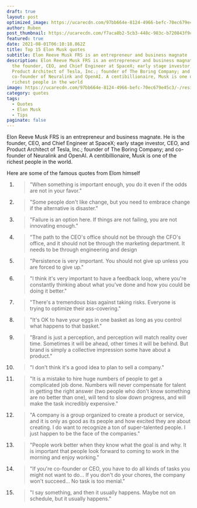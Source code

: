 ```yaml
---
draft: true
layout: post
optimized_image: https://ucarecdn.com/97bb664e-8124-4966-befc-70ec679e45c3/-/resize/800x600/elon-musk-tells-followers-to-use-signal-messaging-app-amid-w_9m1y.1920.webp
author: Ruben
post_thumbnail: https://ucarecdn.com/f7aca8b2-5cb3-448c-983c-b720843f9c1d/-/resize/800x600/R.jpeg
featured: true
date: 2021-08-01T06:10:18.862Z
title: Top 15 Elon Musk quotes
subtitle: Elon Reeve Musk FRS is an entrepreneur and business magnate
description: Elon Reeve Musk FRS is an entrepreneur and business magnate. He is
  the founder, CEO, and Chief Engineer at SpaceX; early stage investor, CEO, and
  Product Architect of Tesla, Inc.; founder of The Boring Company; and
  co-founder of Neuralink and OpenAI. A centibillionaire, Musk is one of the
  richest people in the world
image: https://ucarecdn.com/97bb664e-8124-4966-befc-70ec679e45c3/-/resize/800x600/elon-musk-tells-followers-to-use-signal-messaging-app-amid-w_9m1y.1920.webp
category: quotes
tags:
  - Quotes
  - Elon Musk
  - Tips
paginate: false
---
```

Elon Reeve Musk FRS is an entrepreneur and business magnate. He is the founder, CEO, and Chief Engineer at SpaceX; early stage investor, CEO, and Product Architect of Tesla, Inc.; founder of The Boring Company; and co-founder of Neuralink and OpenAI. A centibillionaire, Musk is one of the richest people in the world.

Here are some of the famous quotes from Elom himself

1. > "When something is important enough, you do it even if the odds are not in your favor."
2. > "Some people don't like change, but you need to embrace change if the alternative is disaster."
3. > "Failure is an option here. If things are not failing, you are not innovating enough."
4. > "The path to the CEO's office should not be through the CFO's office, and it should not be through the marketing department. It needs to be through engineering and design
5. > "Persistence is very important. You should not give up unless you are forced to give up."
6. > "I think it's very important to have a feedback loop, where you're constantly thinking about what you've done and how you could be doing it better."
7. > "There's a tremendous bias against taking risks. Everyone is trying to optimize their ass-covering."
8. > "It's OK to have your eggs in one basket as long as you control what happens to that basket."
9. > "Brand is just a perception, and perception will match reality over time. Sometimes it will be ahead, other times it will be behind. But brand is simply a collective impression some have about a product."
10. > "I don't think it's a good idea to plan to sell a company."
11. > "It is a mistake to hire huge numbers of people to get a complicated job done. Numbers will never compensate for talent in getting the right answer (two people who don't know something are no better than one), will tend to slow down progress, and will make the task incredibly expensive."
12. > "A company is a group organized to create a product or service, and it is only as good as its people and how excited they are about creating. I do want to recognize a ton of super-talented people. I just happen to be the face of the companies."
13. > "People work better when they know what the goal is and why. It is important that people look forward to coming to work in the morning and enjoy working."
14. > "If you're co-founder or CEO, you have to do all kinds of tasks you might not want to do... If you don't do your chores, the company won't succeed... No task is too menial."
15. > "I say something, and then it usually happens. Maybe not on schedule, but it usually happens."